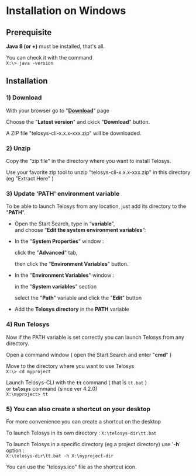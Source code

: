 # Installation on Windows

## Prerequisite

**Java 8 (or +)** must be installed, that's all.

You can check it with the command \
&#x20;   `X:\> java -version`

## Installation

### 1) Download

With your browser go to "[**Download**](https://www.telosys.org/download/telosys-cli/index.html)" page

Choose the "**Latest version**" and ckick "**Download**" button.

A ZIP file "telosys-cli-x.x.x-xxx.zip" will be downloaded.

### 2) Unzip

Copy the "zip file" in the directory where you want to install Telosys.

Use your favorite zip tool to unzip "telosys-cli-x.x.x-xxx.zip" in this directory (eg "Extract Here" )

### 3) Update 'PATH' environment variable

To be able to launch Telosys from any location, just add its directory to the "**PATH**".

* Open the Start Search, type in “**variable**”, \
  and choose “**Edit the system environment variables**”:
*   In the "**System Properties**" window :&#x20;

    click the "**Advanced**" tab,&#x20;

    then click the "**Environment Variables**" button.
*   In the "**Environment Variables**" window :&#x20;

    in the "**System variables**" section&#x20;

    select the "**Path**" variable and click the "**Edit**" button
* Add the **Telosys directory** in the **PATH** variable

### 4) Run Telosys

Now if the PATH variable is set correctly you can launch Telosys from any directory.

Open a command window ( open the Start Search and enter "**cmd**" )

Move to the directory where you want to use Telosys\
&#x20;   `X:\> cd myproject`

Launch Telosys-CLI with the **`tt`** command ( that is `tt.bat` )  \
or **`telosys`** command (since ver 4.2.0)\
&#x20;  `X:\myproject> tt`

### 5) You can also create a shortcut on your desktop

For more convenience you can create a shortcut on the desktop

To launch Telosys in its own directory :  `X:\telosys-dir\tt.bat`

To launch Telosys in a specific directory (eg a project directory) use '**-h**' option : \
&#x20;   `X:\telosys-dir\tt.bat -h X:\myproject-dir`

You can use the "telosys.ico" file as the shortcut icon.
